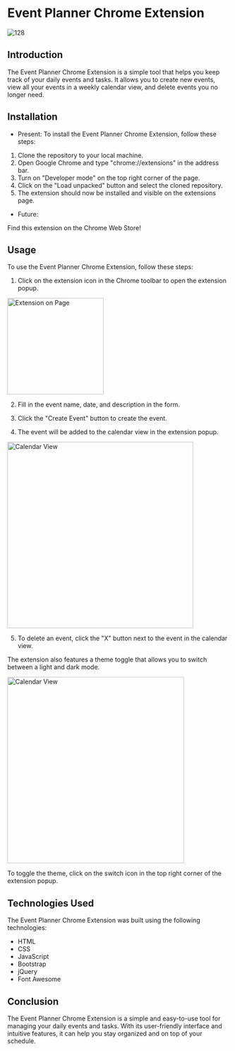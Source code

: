 # Event Planner Chrome Extension

![128](https://user-images.githubusercontent.com/93415143/233684809-2cfbedb6-4064-46d6-8430-f1672e0e1171.png)

## Introduction
The Event Planner Chrome Extension is a simple tool that helps you keep track of your daily events and tasks. It allows you to create new events, view all your events in a weekly calendar view, and delete events you no longer need.

## Installation
- Present: 
To install the Event Planner Chrome Extension, follow these steps:

1. Clone the repository to your local machine.
2. Open Google Chrome and type "chrome://extensions" in the address bar.
3. Turn on "Developer mode" on the top right corner of the page.
4. Click on the "Load unpacked" button and select the cloned repository.
5. The extension should now be installed and visible on the extensions page.

- Future: 

Find this extension on the Chrome Web Store!

## Usage

To use the Event Planner Chrome Extension, follow these steps:

1. Click on the extension icon in the Chrome toolbar to open the extension popup.

<img width="218" alt="Extension on Page" src="https://user-images.githubusercontent.com/93415143/233685242-24560413-852f-487b-a27a-a822cf6e396b.png">

2. Fill in the event name, date, and description in the form.

3. Click the "Create Event" button to create the event.

4. The event will be added to the calendar view in the extension popup.

<img width="421" alt="Calendar View" src="https://user-images.githubusercontent.com/93415143/233686784-52936712-9212-4f1a-89dd-2e191eb88e33.png">

5. To delete an event, click the "X" button next to the event in the calendar view.

The extension also features a theme toggle that allows you to switch between a light and dark mode.

<img width="400" height="421"  alt="Calendar View" src="https://user-images.githubusercontent.com/93415143/233691050-0066333c-e947-400e-ba8e-66155b3d8b8d.gif">

To toggle the theme, click on the switch icon in the top right corner of the extension popup.

## Technologies Used

The Event Planner Chrome Extension was built using the following technologies:

- HTML
- CSS
- JavaScript
- Bootstrap
- jQuery
- Font Awesome

## Conclusion

The Event Planner Chrome Extension is a simple and easy-to-use tool for managing your daily events and tasks. With its user-friendly interface and intuitive features, it can help you stay organized and on top of your schedule.

